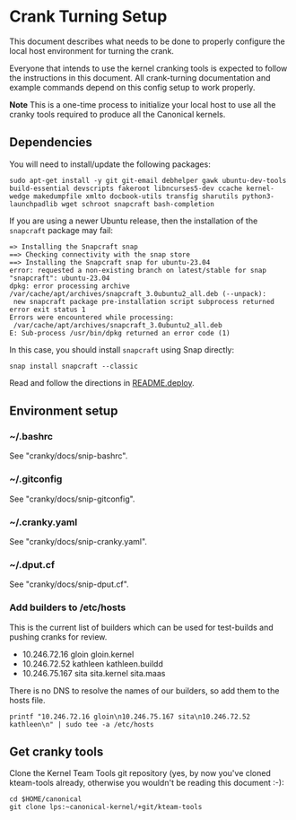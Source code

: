 # Crank Turning Setup

This document describes what needs to be done to properly configure the local
host environment for turning the crank.

Everyone that intends to use the kernel cranking tools is expected to follow
the instructions in this document. All crank-turning documentation and example
commands depend on this config setup to work properly.

**Note** This is a one-time process to initialize your local host to use all
the cranky tools required to produce all the Canonical kernels.

## Dependencies

You will need to install/update the following packages:
```
sudo apt-get install -y git git-email debhelper gawk ubuntu-dev-tools build-essential devscripts fakeroot libncurses5-dev ccache kernel-wedge makedumpfile xmlto docbook-utils transfig sharutils python3-launchpadlib wget schroot snapcraft bash-completion
```

If you are using a newer Ubuntu release, then the installation of the `snapcraft` package may fail:

```
=> Installing the Snapcraft snap
==> Checking connectivity with the snap store
==> Installing the Snapcraft snap for ubuntu-23.04
error: requested a non-existing branch on latest/stable for snap "snapcraft": ubuntu-23.04
dpkg: error processing archive /var/cache/apt/archives/snapcraft_3.0ubuntu2_all.deb (--unpack):
 new snapcraft package pre-installation script subprocess returned error exit status 1
Errors were encountered while processing:
 /var/cache/apt/archives/snapcraft_3.0ubuntu2_all.deb
E: Sub-process /usr/bin/dpkg returned an error code (1)
```

In this case, you should install `snapcraft` using Snap directly:

```
snap install snapcraft --classic
```

Read and follow the directions in [README.deploy](../../README.deploy).

## Environment setup

### ~/.bashrc

See "cranky/docs/snip-bashrc".

### ~/.gitconfig

See "cranky/docs/snip-gitconfig".

### ~/.cranky.yaml

See "cranky/docs/snip-cranky.yaml".

### ~/.dput.cf

See "cranky/docs/snip-dput.cf".

### Add builders to /etc/hosts

This is the current list of builders which can be used for test-builds and
pushing cranks for review.

* 10.246.72.16  gloin       gloin.kernel
* 10.246.72.52  kathleen    kathleen.buildd
* 10.246.75.167 sita        sita.kernel sita.maas

There is no DNS to resolve the names of our builders, so add them to the hosts file.

```
printf "10.246.72.16 gloin\n10.246.75.167 sita\n10.246.72.52 kathleen\n" | sudo tee -a /etc/hosts
```

## Get cranky tools

Clone the Kernel Team Tools git repository (yes, by now you've cloned
kteam-tools already, otherwise you wouldn't be reading this document :-):
```
cd $HOME/canonical
git clone lps:~canonical-kernel/+git/kteam-tools
```
